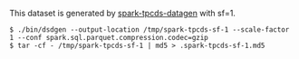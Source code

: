 This dataset is generated by [spark-tpcds-datagen](https://github.com/maropu/spark-tpcds-datagen) with sf=1.

    $ ./bin/dsdgen --output-location /tmp/spark-tpcds-sf-1 --scale-factor 1 --conf spark.sql.parquet.compression.codec=gzip
    $ tar -cf - /tmp/spark-tpcds-sf-1 | md5 > .spark-tpcds-sf-1.md5

